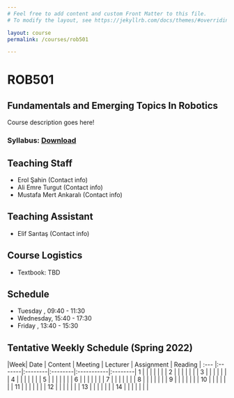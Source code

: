 ```yaml
---
# Feel free to add content and custom Front Matter to this file.
# To modify the layout, see https://jekyllrb.com/docs/themes/#overriding-theme-defaults

layout: course
permalink: /courses/rob501

---
```


# ROB501
## Fundamentals and Emerging Topics In Robotics


Course description goes here!

### Syllabus: [Download][syllabus]

## Teaching Staff
- Erol Şahin (Contact info)
- Ali Emre Turgut (Contact info)
- Mustafa Mert Ankaralı (Contact info)

## Teaching Assistant
- Elif Sarıtaş (Contact info)

## Course Logistics
- Textbook: TBD

## Schedule
- Tuesday , 09:40 - 11:30
- Wednesday, 15:40 - 17:30
- Friday , 13:40 - 15:30

##  Tentative Weekly Schedule (Spring 2022)

|Week| Date   | Content | Meeting | Lecturer | Assignment | Reading |
:--- |:-------|:--------|:--------|:-----------|:--------|
1    | | | | | | |
2    | | | | | | |
3    | | | | | | |
4    | | | | | | |
5    | | | | | | |
6    | | | | | | |
7    | | | | | | |
8    | | | | | | |
9    | | | | | | |
10   | | | | | | |
11   | | | | | | |
12   | | | | | | |
13   | | | | | | |
14   | | | | | | |


[syllabus]: ../assets/docs/syllabus.pdf